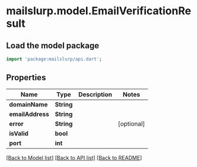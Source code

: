 # mailslurp.model.EmailVerificationResult

## Load the model package
```dart
import 'package:mailslurp/api.dart';
```

## Properties
Name | Type | Description | Notes
------------ | ------------- | ------------- | -------------
**domainName** | **String** |  | 
**emailAddress** | **String** |  | 
**error** | **String** |  | [optional] 
**isValid** | **bool** |  | 
**port** | **int** |  | 

[[Back to Model list]](../README#documentation-for-models) [[Back to API list]](../README#documentation-for-api-endpoints) [[Back to README]](../README)


